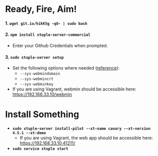 # Ready, Fire, Aim!

#### 1. `wget git.io/hikK5g -qO- | sudo bash`
#### 2. `npm install xtuple-server-commercial`
- Enter your Github Credentials when prompted.

#### 3. `sudo xtuple-server setup`
- Set the following options where needed ([reference](https://github.com/xtuple/xtuple-server/wiki/3.-Reference#setup)):
  - `--sys-webmindomain`
  - `--sys-webmincrt`
  - `--sys-webminkey`
- If you are using Vagrant, webmin should be accessible here: https://192.168.33.10/webmin

# Install Something

- **`sudo xtuple-server install-pilot --xt-name canary --xt-version 4.5.1 --xt-demo`**
  - If you are using Vagrant, the web app should be accessible here: https://192.168.33.10:41211/
- **`sudo service xtuple start`**


